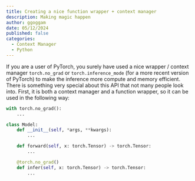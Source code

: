 ```yaml
---
title: Creating a nice function wrapper + context manager
description: Making magic happen
author: ggoggam
date: 05/12/2024
published: false
categories:
  - Context Manager
  - Python
---
```


If you are a user of PyTorch, you surely have used a nice wrapper / context manager `torch.no_grad` or `torch.inference_mode` (for a more recent version of PyTorch) to make the inference more compute and memory efficient.
There is something very special about this API that not many people look into. 
First, it is both a context manager and a function wrapper, so it can be used in the following way:

```python
with torch.no_grad():
    ...

class Model:
    def __init__(self, *args, **kwargs):
        ...

    def forward(self, x: torch.Tensor) -> torch.Tensor:
        ...

    @torch.no_grad()
    def infer(self, x: torch.Tensor) -> torch.Tensor:
        ...
```



